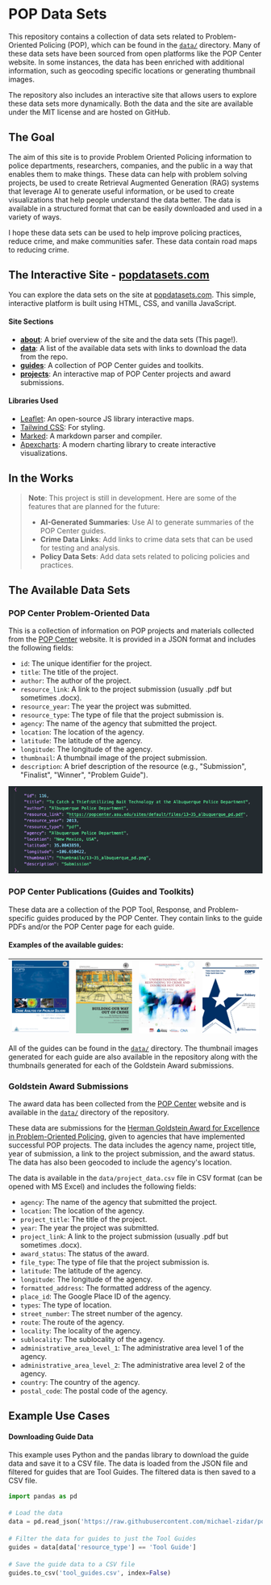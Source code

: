 # POP Data Sets

This repository contains a collection of data sets related to Problem-Oriented Policing (POP), which can be found in the [`data/`](https://github.com/michael-zidar/pop_projects/tree/main/data)  directory. Many of these data sets have been sourced from open platforms like the POP Center website. In some instances, the data has been enriched with additional information, such as geocoding specific locations or generating thumbnail images.

The repository also includes an interactive site that allows users to explore these data sets more dynamically. Both the data and the site are available under the MIT license and are hosted on GitHub.


## The Goal
The aim of this site is to provide Problem Oriented Policing information to police departments, researchers, companies, and the public in a way that enables them to make things. These data can help with problem solving projects, be used to create Retrieval Augmented Generation (RAG) systems that leverage AI to generate useful information, or be used to create visualizations that help people understand the data better. The data is available in a structured format that can be easily downloaded and used in a variety of ways.

I hope these data sets can be used to help improve policing practices, reduce crime, and make communities safer. These data contain road maps to reducing crime. 

## The Interactive Site - [popdatasets.com](https://popdatasets.com)

You can explore the data sets on the site at [popdatasets.com](https://popdatasets.com). This simple, interactive platform is built using HTML, CSS, and vanilla JavaScript. 

#### Site Sections
- **[about](https://popdatasets.com/index.html)**: A brief overview of the site and the data sets (This page!).
- **[data](https://popdatasets.com/download.html)**: A list of the available data sets with links to download the data from the repo.
- **[guides](https://popdatasets.com/guides.html)**: A collection of POP Center guides and toolkits.
- **[projects](https://popdatasets.com/projects.html)**: An interactive map of POP Center projects and award submissions.

#### Libraries Used
- [Leaflet](https://leafletjs.com/): An open-source JS library interactive maps.
- [Tailwind CSS](https://tailwindcss.com): For styling.
- [Marked](https://github.com/markedjs/marked): A markdown parser and compiler.
- [Apexcharts](https://apexcharts.com/): A modern charting library to create interactive visualizations.


## In the Works
> **Note**: This project is still in development. Here are some of the features that are planned for the future:
> - **AI-Generated Summaries**: Use AI to generate summaries of the POP Center guides.
> - **Crime Data Links**: Add links to crime data sets that can be used for testing and analysis.
> - **Policy Data Sets**: Add data sets related to policing policies and practices.



## The Available Data Sets

### POP Center Problem-Oriented Data

This is a collection of information on POP projects and materials collected from the [POP Center](https://popcenter.asu.edu/content/about) website. It is provided in a JSON format and includes the following fields:

- `id`: The unique identifier for the project.
- `title`: The title of the project.
- `author`: The author of the project.
- `resource_link`: A link to the project submission (usually .pdf but sometimes .docx).
- `resource_year`: The year the project was submitted.
- `resource_type`: The type of file that the project submission is.
- `agency`: The name of the agency that submitted the project.
- `location`: The location of the agency.
- `latitude`: The latitude of the agency.
- `longitude`: The longitude of the agency.
- `thumbnail`: A thumbnail image of the project submission.
- `description`: A brief description of the resource (e.g., "Submission", "Finalist", "Winner", "Problem Guide").

![Goldstein Award Submissions and Guides](imgs/award_example.png)


### POP Center Publications (Guides and Toolkits)

These data are a collection of the POP Tool, Response, and Problem-specific guides produced by the POP Center. They contain links to the guide PDFs and/or the POP Center page for each guide.

#### Examples of the available guides:

| ![Crime Analysis](thumbnails/60Steps.png) | ![Implementing POP](thumbnails/building_our_way_out_of_crime_cops_version_geller_belsky_2009.png) | ![Understanding Crime](thumbnails/understanding_responding_to_crime_disorder_hot_spots_spi_final.png) | ![Street Robbery](thumbnails/street_robbery.png) |
|:----------------------------------:|:----------------------------------:|:----------------------------------:|:----------------------------------:|

All of the guides can be found in the [`data/`](https://github.com/michael-zidar/pop_projects/tree/main/data) directory. The thumbnail images generated for each guide are also available in the repository along with the thumbnails generated for each of the Goldstein Award submissions.


### Goldstein Award Submissions

The award data has been collected from the [POP Center](https://popcenter.asu.edu/content/about) website and is available in the [`data/`](https://github.com/michael-zidar/pop_projects/tree/main/data) directory of the repository.

These data are submissions for the [Herman Goldstein Award for Excellence in Problem-Oriented Policing](https://popcenter.asu.edu/content/pop-projects), given to agencies that have implemented successful POP projects. The data includes the agency name, project title, year of submission, a link to the project submission, and the award status. The data has also been geocoded to include the agency's location.

The data is available in the `data/project_data.csv` file in CSV format (can be opened with MS Excel) and includes the following fields:

- `agency`: The name of the agency that submitted the project.
- `location`: The location of the agency.
- `project_title`: The title of the project.
- `year`: The year the project was submitted.
- `project_link`: A link to the project submission (usually .pdf but sometimes .docx).
- `award_status`: The status of the award.
- `file_type`: The type of file that the project submission is.
- `latitude`: The latitude of the agency.
- `longitude`: The longitude of the agency.
- `formatted_address`: The formatted address of the agency.
- `place_id`: The Google Place ID of the agency.
- `types`: The type of location.
- `street_number`: The street number of the agency.
- `route`: The route of the agency.
- `locality`: The locality of the agency.
- `sublocality`: The sublocality of the agency.
- `administrative_area_level_1`: The administrative area level 1 of the agency.
- `administrative_area_level_2`: The administrative area level 2 of the agency.
- `country`: The country of the agency.
- `postal_code`: The postal code of the agency.


## Example Use Cases

#### Downloading Guide Data

This example uses Python and the pandas library to download the guide data and save it to a CSV file. The data is loaded from the JSON file and filtered for guides that are Tool Guides. The filtered data is then saved to a CSV file.

```python
import pandas as pd

# Load the data
data = pd.read_json('https://raw.githubusercontent.com/michael-zidar/pop_projects/main/data/content.json')

# Filter the data for guides to just the Tool Guides
guides = data[data['resource_type'] == 'Tool Guide']

# Save the guide data to a CSV file
guides.to_csv('tool_guides.csv', index=False)
```
